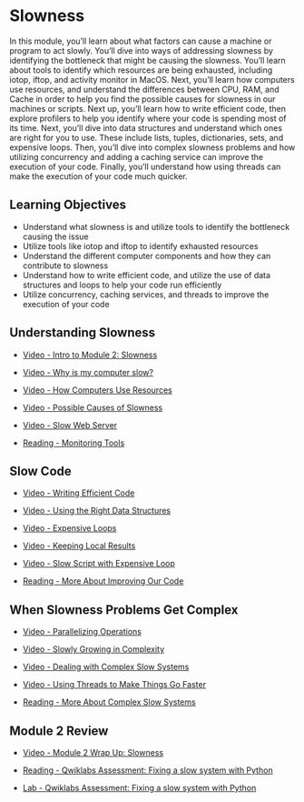 # Slowness

In this module, you’ll learn about what factors can cause a machine or program to act slowly. You’ll dive into ways of addressing slowness by identifying the bottleneck that might be causing the slowness. You’ll learn about tools to identify which resources are being exhausted, including iotop, iftop, and activity monitor in MacOS. Next, you’ll learn how computers use resources, and understand the differences between CPU, RAM, and Cache in order to help you find the possible causes for slowness in our machines or scripts. Next up, you’ll learn how to write efficient code, then explore profilers to help you identify where your code is spending most of its time. Next, you’ll dive into data structures and understand which ones are right for you to use. These include lists, tuples, dictionaries, sets, and expensive loops. Then, you’ll dive into complex slowness problems and how utilizing concurrency and adding a caching service can improve the execution of your code. Finally, you’ll understand how using threads can make the execution of your code much quicker.

## Learning Objectives

- Understand what slowness is and utilize tools to identify the bottleneck causing the issue
- Utilize tools like iotop and iftop to identify exhausted resources
- Understand the different computer components and how they can contribute to slowness
- Understand how to write efficient code, and utilize the use of data structures and loops to help your code run efficiently
- Utilize concurrency, caching services, and threads to improve the execution of your code

## Understanding Slowness

- [Video - Intro to Module 2: Slowness](https://www.coursera.org/learn/troubleshooting-debugging-techniques/lecture/NYjwt/intro-to-module-2-slowness)

- [Video - Why is my computer slow?](https://www.coursera.org/learn/troubleshooting-debugging-techniques/lecture/nWRVc/why-is-my-computer-slow)

- [Video - How Computers Use Resources](https://www.coursera.org/learn/troubleshooting-debugging-techniques/lecture/PljbJ/how-computers-use-resources)

- [Video - Possible Causes of Slowness](https://www.coursera.org/learn/troubleshooting-debugging-techniques/lecture/GMyQK/possible-causes-of-slowness)

- [Video - Slow Web Server](https://www.coursera.org/learn/troubleshooting-debugging-techniques/lecture/zXeaB/slow-web-server)

- [Reading - Monitoring Tools](https://www.coursera.org/learn/troubleshooting-debugging-techniques/supplement/NK1ew/monitoring-tools)

## Slow Code

- [Video - Writing Efficient Code](https://www.coursera.org/learn/troubleshooting-debugging-techniques/lecture/qLRft/writing-efficient-code)

- [Video - Using the Right Data Structures](https://www.coursera.org/learn/troubleshooting-debugging-techniques/lecture/kMKgv/using-the-right-data-structures)

- [Video - Expensive Loops](https://www.coursera.org/learn/troubleshooting-debugging-techniques/lecture/Qs57c/expensive-loops)

- [Video - Keeping Local Results](https://www.coursera.org/learn/troubleshooting-debugging-techniques/lecture/4Qyo4/keeping-local-results)

- [Video - Slow Script with Expensive Loop](https://www.coursera.org/learn/troubleshooting-debugging-techniques/lecture/7xf4A/slow-script-with-expensive-loop)

- [Reading - More About Improving Our Code](https://en.wikipedia.org/wiki/Profiling_(computer_programming))

## When Slowness Problems Get Complex

- [Video - Parallelizing Operations](https://www.coursera.org/learn/troubleshooting-debugging-techniques/lecture/h8d9Y/parallelizing-operations)

- [Video - Slowly Growing in Complexity](https://www.coursera.org/learn/troubleshooting-debugging-techniques/lecture/uYgKh/slowly-growing-in-complexity)

- [Video - Dealing with Complex Slow Systems](https://www.coursera.org/learn/troubleshooting-debugging-techniques/lecture/hzI0u/dealing-with-complex-slow-systems)

- [Video - Using Threads to Make Things Go Faster](https://www.coursera.org/learn/troubleshooting-debugging-techniques/lecture/JSjDh/using-threads-to-make-things-go-faster)

- [Reading - More About Complex Slow Systems](https://www.coursera.org/learn/troubleshooting-debugging-techniques/supplement/aNk5Q/more-about-complex-slow-systems)

## Module 2 Review

- [Video - Module 2 Wrap Up: Slowness](https://www.coursera.org/learn/troubleshooting-debugging-techniques/lecture/wYvAq/module-2-wrap-up-slowness)

- [Reading - Qwiklabs Assessment: Fixing a slow system with Python](./Readings/Fix_a_slow_system_with_Python.pdf)

- [Lab - Qwiklabs Assessment: Fixing a slow system with Python](./Labs/dailysync.py)